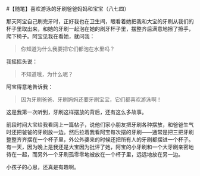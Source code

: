 #【随笔】喜欢游泳的牙刷爸爸妈妈和宝宝（八七四）

那天阿宝自己刷完牙时，正好我也在卫生间，眼看着她把我和大宝的牙刷从我们的杯子里取出来，和她的牙刷一起泡在她的刷牙杯子里，摆整齐后满意地擦了擦手，爬下椅子。阿宝见我在看她，就问我：

> 你知道为什么我要把它们都泡在水里吗？

我摇摇头说：

> 不知道哦，为什么呢？

阿宝得意地告诉我：

> 因为牙刷爸爸、牙刷妈妈还要牙刷宝宝，它们都喜欢游泳啊！

这是我第一次听到，牙刷这样摆放的背后，还有这么多故事。

前段时间大宝给我看网上一篇帖子，说他们家小朋友把牙刷各种摆放，和爸爸生气时还把爸爸的牙刷放一边。然后拉着我看阿宝每次摆的牙刷——通常是把三把牙刷整整齐齐摆在一个杯子里，外公外婆来的时候还把所有人的牙刷都摆进一个杯子。有一天，因为晚上是我还是大宝因为批评了她，阿宝的小牙刷和一个大牙刷亲密地待在一起，而另外一个牙刷孤零零地被放在一个杯子里，远远地放在另一边。

小孩子的心思，还真是有趣啊。
